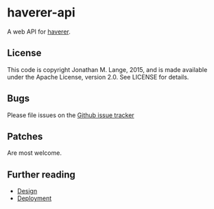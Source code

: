 # haverer-api

A web API for [haverer](https://github.com/jml/haverer).

## License

This code is copyright Jonathan M. Lange, 2015, and is made available
under the Apache License, version 2.0. See LICENSE for details.

## Bugs

Please file issues on the
[Github issue tracker](https://github.com/jml/haverer/issues)

## Patches

Are most welcome.

## Further reading

* [Design](docs/Design.md)
* [Deployment](docs/Deployment.md)
